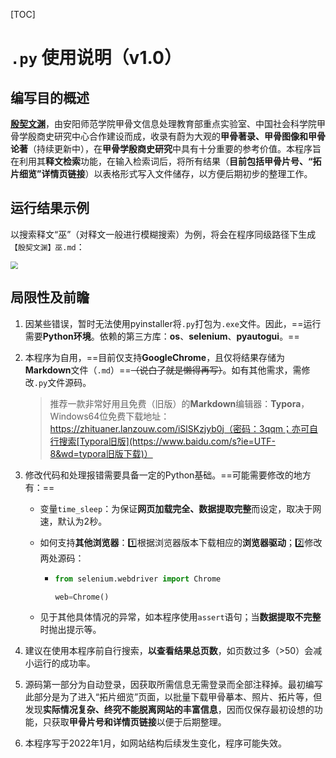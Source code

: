 [TOC]

# `.py` 使用说明（v1.0）

## 编写目的概述

[**殷契文渊**](http://jgw.aynu.edu.cn/ajaxpage/home2.0/index.html)，由安阳师范学院甲骨文信息处理教育部重点实验室、中国社会科学院甲骨学殷商史研究中心合作建设而成，收录有蔚为大观的**甲骨著录、甲骨图像和甲骨论著**（持续更新中），在**甲骨学殷商史研究**中具有十分重要的参考价值。本程序旨在利用其**释文检索**功能，在输入检索词后，将所有结果（**目前包括甲骨片号、“拓片细览”详情页链接**）以表格形式写入文件储存，以方便后期初步的整理工作。

## 运行结果示例

以搜索释文“巫”（对释文一般进行模糊搜索）为例，将会在程序同级路径下生成`【殷契文渊】巫.md`：

<img src="https://raw.githubusercontent.com/zhituaner/picBed/master/SearchByText_Example.png" style="zoom:75%;" />

## 局限性及前瞻

1. 因某些错误，暂时无法使用pyinstaller将`.py`打包为`.exe`文件。因此，==运行需要**Python环境**。依赖的第三方库：**os**、**selenium**、**pyautogui**。==

2. 本程序为自用，==目前仅支持**GoogleChrome**，且仅将结果存储为**Markdown**文件（`.md`）==~~（说白了就是懒得再写）~~。如有其他需求，需修改`.py`文件源码。

   > 推荐一款非常好用且免费（旧版）的**Markdown**编辑器：**Typora**，Windows64位免费下载地址：https://zhituaner.lanzouw.com/iSlSKzjyb0j（密码：3qqm；亦可自行搜索[Typora旧版](https://www.baidu.com/s?ie=UTF-8&wd=typora旧版下载)）

3. 修改代码和处理报错需要具备一定的Python基础。==可能需要修改的地方有：==

   - 变量`time_sleep`：为保证**网页加载完全、数据提取完整**而设定，取决于网速，默认为2秒。

   - 如何支持**其他浏览器**：:one:根据浏览器版本下载相应的**浏览器驱动**；:two:修改两处源码：

     - ```python
       from selenium.webdriver import Chrome
       
       web=Chrome()
       ```

   - 见于其他具体情况的异常，如本程序使用`assert`语句；当**数据提取不完整**时抛出提示等。

4. 建议在使用本程序前自行搜索，**以查看结果总页数**，如页数过多（>50）会减小运行的成功率。

5. 源码第一部分为自动登录，因获取所需信息无需登录而全部注释掉。最初编写此部分是为了进入“拓片细览”页面，以批量下载甲骨摹本、照片、拓片等，但发现**实际情况复杂、终究不能脱离网站的丰富信息**，因而仅保存最初设想的功能，只获取**甲骨片号和详情页链接**以便于后期整理。

6. 本程序写于2022年1月，如网站结构后续发生变化，程序可能失效。
